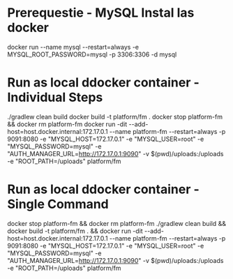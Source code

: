 # Prerequestie - MySQL Instal las docker
docker run --name mysql --restart=always -e MYSQL_ROOT_PASSWORD=mysql -p 3306:3306 -d mysql

# Run as local ddocker container - Individual Steps
./gradlew clean build
docker build -t platform/fm .
docker stop platform-fm && docker rm platform-fm
docker run -dit --add-host=host.docker.internal:172.17.0.1 --name platform-fm --restart=always -p 9091:8080 -e "MYSQL_HOST=172.17.0.1" -e "MYSQL_USER=root" -e "MYSQL_PASSWORD=mysql" -e "AUTH_MANAGER_URL=http://172.17.0.1:9090" -v $(pwd)/uploads:/uploads -e "ROOT_PATH=/uploads" platform/fm

# Run as local ddocker container - Single Command
docker stop platform-fm && docker rm platform-fm
./gradlew clean build && docker build -t platform/fm . && docker run -dit --add-host=host.docker.internal:172.17.0.1 --name platform-fm --restart=always -p 9091:8080 -e "MYSQL_HOST=172.17.0.1" -e "MYSQL_USER=root" -e "MYSQL_PASSWORD=mysql" -e "AUTH_MANAGER_URL=http://172.17.0.1:9090" -v $(pwd)/uploads:/uploads -e "ROOT_PATH=/uploads" platform/fm